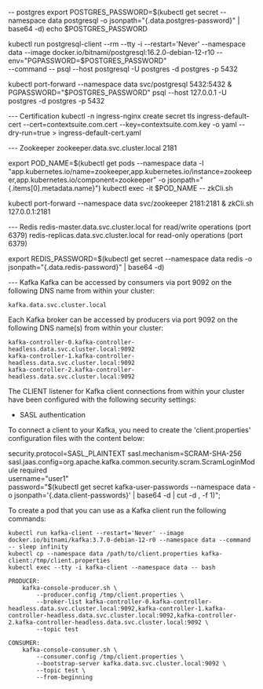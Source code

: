 -- postgres
export POSTGRES_PASSWORD=$(kubectl get secret --namespace data postgresql -o jsonpath="{.data.postgres-password}" | base64 -d)
echo $POSTGRES_PASSWORD

kubectl run postgresql-client --rm --tty -i --restart='Never' --namespace data --image docker.io/bitnami/postgresql:16.2.0-debian-12-r10 --env="PGPASSWORD=$POSTGRES_PASSWORD" \
--command -- psql --host postgresql -U postgres -d postgres -p 5432

kubectl port-forward --namespace data svc/postgresql 5432:5432 & PGPASSWORD="$POSTGRES_PASSWORD" psql --host 127.0.0.1 -U postgres -d postgres -p 5432


--- Certification
kubectl -n ingress-nginx create secret tls ingress-default-cert --cert=contextsuite.com.cert --key=contextsuite.com.key -o yaml --dry-run=true > ingress-default-cert.yaml


--- Zookeeper
zookeeper.data.svc.cluster.local
2181

export POD_NAME=$(kubectl get pods --namespace data -l "app.kubernetes.io/name=zookeeper,app.kubernetes.io/instance=zookeeper,app.kubernetes.io/component=zookeeper" -o jsonpath="{.items[0].metadata.name}")
kubectl exec -it $POD_NAME -- zkCli.sh

kubectl port-forward --namespace data svc/zookeeper 2181:2181 & zkCli.sh 127.0.0.1:2181


--- Redis
redis-master.data.svc.cluster.local for read/write operations (port 6379)
redis-replicas.data.svc.cluster.local for read-only operations (port 6379)

export REDIS_PASSWORD=$(kubectl get secret --namespace data redis -o jsonpath="{.data.redis-password}" | base64 -d)


--- Kafka
Kafka can be accessed by consumers via port 9092 on the following DNS name from within your cluster:

    kafka.data.svc.cluster.local

Each Kafka broker can be accessed by producers via port 9092 on the following DNS name(s) from within your cluster:

    kafka-controller-0.kafka-controller-headless.data.svc.cluster.local:9092
    kafka-controller-1.kafka-controller-headless.data.svc.cluster.local:9092
    kafka-controller-2.kafka-controller-headless.data.svc.cluster.local:9092

The CLIENT listener for Kafka client connections from within your cluster have been configured with the following security settings:
- SASL authentication

To connect a client to your Kafka, you need to create the 'client.properties' configuration files with the content below:

security.protocol=SASL_PLAINTEXT
sasl.mechanism=SCRAM-SHA-256
sasl.jaas.config=org.apache.kafka.common.security.scram.ScramLoginModule required \
username="user1" \
password="$(kubectl get secret kafka-user-passwords --namespace data -o jsonpath='{.data.client-passwords}' | base64 -d | cut -d , -f 1)";

To create a pod that you can use as a Kafka client run the following commands:

    kubectl run kafka-client --restart='Never' --image docker.io/bitnami/kafka:3.7.0-debian-12-r0 --namespace data --command -- sleep infinity
    kubectl cp --namespace data /path/to/client.properties kafka-client:/tmp/client.properties
    kubectl exec --tty -i kafka-client --namespace data -- bash

    PRODUCER:
        kafka-console-producer.sh \
            --producer.config /tmp/client.properties \
            --broker-list kafka-controller-0.kafka-controller-headless.data.svc.cluster.local:9092,kafka-controller-1.kafka-controller-headless.data.svc.cluster.local:9092,kafka-controller-2.kafka-controller-headless.data.svc.cluster.local:9092 \
            --topic test

    CONSUMER:
        kafka-console-consumer.sh \
            --consumer.config /tmp/client.properties \
            --bootstrap-server kafka.data.svc.cluster.local:9092 \
            --topic test \
            --from-beginning
>